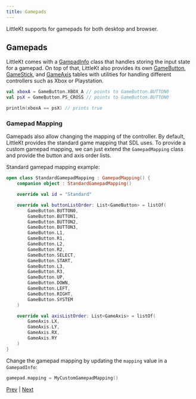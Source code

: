 ```yaml
---
title: Gamepads
---
```


LittleKt supports for gamepads for both desktop and browser.

## Gamepads

LittleKt comes with a [GampadInfo](https://github.com/littlektframework/littlekt/blob/a97f8a04857006d2b74216c138c4b31156ea8433/core/src/commonMain/kotlin/com/lehaine/littlekt/input/Input.kt#L164) class that handles storing the input state for a gamepad. On top of that, LittleKt also provides its own [GameButton](https://github.com/littlektframework/littlekt/blob/a97f8a04857006d2b74216c138c4b31156ea8433/core/src/commonMain/kotlin/com/lehaine/littlekt/input/Input.kt#L128), [GameStick](https://github.com/littlektframework/littlekt/blob/a97f8a04857006d2b74216c138c4b31156ea8433/core/src/commonMain/kotlin/com/lehaine/littlekt/input/Input.kt#L119), and [GameAxis](https://github.com/littlektframework/littlekt/blob/a97f8a04857006d2b74216c138c4b31156ea8433/core/src/commonMain/kotlin/com/lehaine/littlekt/input/Input.kt#L123) tables with utilities for handling different controllers such as Xbox or Playstation.

```kotlin
val xboxA = GameButton.XBOX_A // points to GameButton.BUTTON0
val psX = GameButton.PS_CROSS // points to GameButton.BUTTON0

println(xboxA == psX) // prints true
```

### Gamepad Mapping

Gamepads also allow changing the mapping of the controller. By default, LittleKt provides the standard game mapping that SDL uses. To provide a custom gamepad mapping, we can just extend the `GamepadMapping` class and provide the button and axis order lists.

Standard gamepad mapping example:

```kotlin
open class StandardGamepadMapping : GamepadMapping() {
    companion object : StandardGamepadMapping()

    override val id = "Standard"

    override val buttonListOrder: List<GameButton> = listOf(
        GameButton.BUTTON0,
        GameButton.BUTTON1,
        GameButton.BUTTON2,
        GameButton.BUTTON3,
        GameButton.L1,
        GameButton.R1,
        GameButton.L2,
        GameButton.R2,
        GameButton.SELECT,
        GameButton.START,
        GameButton.L3,
        GameButton.R3,
        GameButton.UP,
        GameButton.DOWN,
        GameButton.LEFT,
        GameButton.RIGHT,
        GameButton.SYSTEM
    )

    override val axisListOrder: List<GameAxis> = listOf(
        GameAxis.LX,
        GameAxis.LY,
        GameAxis.RX,
        GameAxis.RY
    )
}
```

Change the gamepad mapping by updating the `mapping` value in a `GamepadInfo`:

```kotlin
gamepad.mapping = MyCustomGamepadMapping()
```

[Prev](/wiki/input/mouse-and-keyboard) | [Next](/wiki/input/types/polling)
